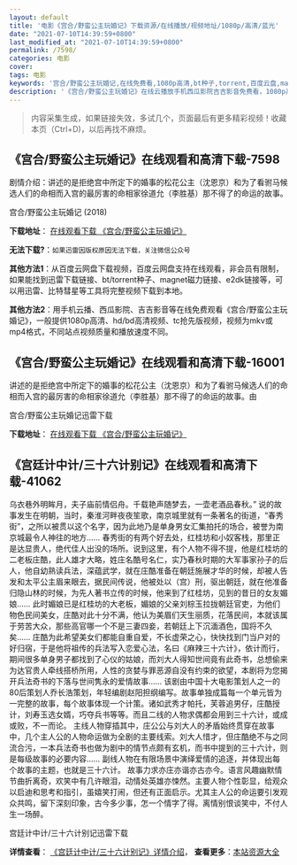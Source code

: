```yaml
---
layout: default
title: '电影《宫合/野蛮公主玩婚记》下载资源/在线播放/视频地址/1080p/高清/蓝光'
date: "2021-07-10T14:39:59+0800"
last_modified_at: "2021-07-10T14:39:59+0800"
permalink: /7598/
categories: 电影
cover:
tags: 电影
keywords: '宫合/野蛮公主玩婚记,在线免费看,1080p高清,bt种子,torrent,百度云盘,magnet,磁力链,迅雷下载资源'
description: '《宫合/野蛮公主玩婚记》在线云播放手机西瓜影院吉吉影音免费看，1080p高清bd/hd未删减完整版和tc抢先枪版，mkv/mp4格式，附带bt/torrent种子、magnet/磁力链、百度云盘、网盘资源迅雷下载链接'
---
```


>内容采集生成，如果链接失效，多试几个，页面最后有更多精彩视频！收藏本页（Ctrl+D)，以后再找不麻烦。


## 《宫合/野蛮公主玩婚记》在线观看和高清下载-7598

剧情介绍：讲述的是拒绝宫中所定下的婚事的松花公主（沈恩京）和为了看驸马候选人们的命相而入宫的最厉害的命相家徐道允（李胜基）那不得了的命运的故事。


宫合/野蛮公主玩婚记 (2018)

**下载地址**： [在线观看下载 《宫合/野蛮公主玩婚记》](https://www.btbtdy.me/btdy/dy12579.html) 


**无法下载?**：`如果迅雷因版权原因无法下载，关注微信公众号 `

**其他方法1**：从百度云网盘下载视频，百度云网盘支持在线观看，非会员有限制，如果能找到迅雷下载链接、bt/torrent种子、magnet磁力链接、e2dk链接等，可以用迅雷、比特彗星等工具将完整视频下载到本地。

**其他方法2**：用手机云播、西瓜影院、吉吉影音等在线免费观看《宫合/野蛮公主玩婚记》，一般提供1080p高清、hd/bd高清视频、tc抢先版视频，视频为mkv或mp4格式，不同站点视频质量和播放速度不同。


## 《宫合/野蛮公主玩婚记》在线观看和高清下载-16001

讲述的是拒绝宫中所定下的婚事的松花公主（沈恩京）和为了看驸马候选人们的命相而入宫的最厉害的命相家徐道允（李胜基）那不得了的命运的故事。由


宫合/野蛮公主玩婚记迅雷下载

**下载地址**： [在线观看下载 《宫合/野蛮公主玩婚记》](https://www.993dy.com//vod-detail-id-29792.html) 


## 《宫廷计中计/三十六计别记》在线观看和高清下载-41062

乌衣巷外明眸月，夫子庙前情侣舟。千载艳声随梦去，一壶老酒品春秋。&rdquo; 说的故事发生在明朝，当时，秦淮河畔夜夜笙歌，南京城里就有一条著名的街道，&ldquo;春秀街&rdquo;，之所以被贯以这个名字，因为此地乃是单身男女汇集拍托的场合，被誉为南京城最令人神往的地方&hellip;… 春秀街的有两个好去处，红桂坊和小奴客栈，那里正是达显贵人，绝代佳人出没的场所。说到这里，有个人物不得不提，他是红桂坊的二老板庄酷，此人雄才大略，姓庄名酷号名仁，实乃春秋时期的大军事家孙子的后人，他自幼熟读兵法，深蕴武学，就在庄酷准备在朝廷施展才华的时候，却被人告发和太平公主眉来眼去，据民间传说，他被处以（宫）刑，驱出朝廷，就在他准备归隐山林的时候，为先人著书立传的时候，他来到了红桂坊，见到的昔日的女友媚娘…… 此时媚娘已是红桂坊的大老板，媚娘的父亲刘棕玉拉拢朝廷官吏，为他们物色民间美女，庄酷对此十分不满，他认为美眉们天生丽质，花落民间，本就该属于劳苦大众，那些高官哪一个不是三妻四妾，若朝廷上下沉湎酒色，国将不久矣&hellip;… 庄酷为此希望美女们都能自重自爱，不长虚荣之心，快快找到门当户对的好归宿，于是他将祖传的兵法写入恋爱心法，名曰《麻辣三十六计》，依计而行，期间很多单身男子都找到了心仪的姑娘，而刘大人得知世间竟有此奇书，总想偷来为达官贵人牵线搭桥所用，人性的贪婪与罪恶源自没有约束的欲望，本剧将为您揭开兵法奇书的下落与世间隽永的爱情故事&hellip;… 该剧由中国十大电影策划人之一的80后策划人乔长浩策划，年轻编剧赵阳担纲编写。故事单独成篇每一个单元皆为一完整的故事，每个故事体现一个计策。诸如武秀才帕托，芙蓉追男仔，庄酷授计，刘寿玉选女婿，巧夺兵书等等。而且二线的人物求偶都会用到三十六计，或成或败，不一而论。 主线人物穿插其中，庄公公与刘大人的矛盾始终贯穿在故事中，几个主人公的人物命运做为全剧的主要线索。刘大人惜才，但庄酷绝不与之同流合污，一本兵法奇书也做为剧中的情节点颇有玄机，而书中提到的三十六计，则是每级故事的必要内容…… 副线人物在有限场景中演绎爱情的追逐，并体现出每个故事的主题，也就是三十六计。 故事力求亦庄亦谐亦古亦今。语言风趣幽默情节曲折离奇，欢笑中有几许眼泪，动情处英雄亦悚然。主要人物个性彰显，给观众以启迪和思考和指引，虽嬉笑打闹，但还有正面启示。尤其主人公的命运要引发观众共鸣，留下深刻印象，古今多少事，怎一个情字了得。离情别恨谈笑中，不付人生一场醉。</div>


宫廷计中计/三十六计别记迅雷下载

**详情查看**： [《宫廷计中计/三十六计别记》详情介绍](/movie/41062/)， **查看更多**：[本站资源大全](/movie/t/all/)

